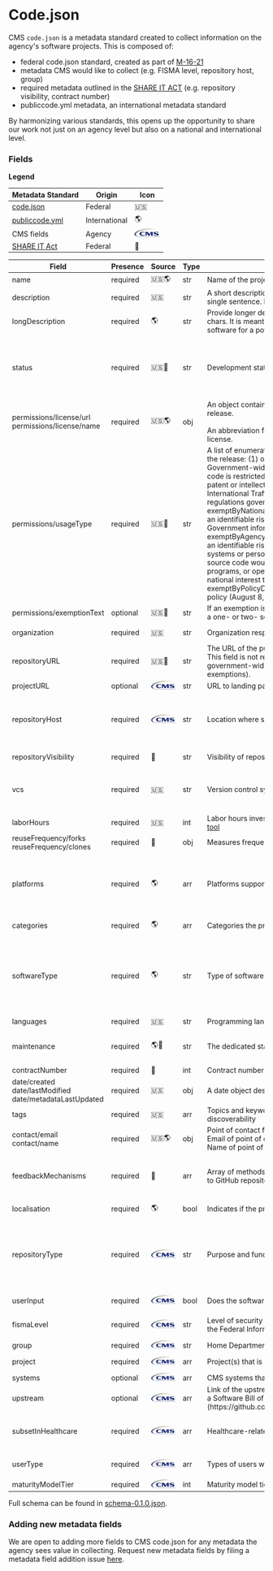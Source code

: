 # Code.json

CMS `code.json` is a metadata standard created to collect information on the agency's software projects. This is composed of:

- federal code.json standard, created as part of [M-16-21](https://obamawhitehouse.archives.gov/sites/default/files/omb/memoranda/2016/m_16_21.pdf)
- metadata CMS would like to collect (e.g. FISMA level, repository host, group)
- required metadata outlined in the [SHARE IT ACT](https://www.congress.gov/bill/118th-congress/house-bill/9566/text/ih) (e.g. repository visibility, contract number)
- publiccode.yml metadata, an international metadata standard

By harmonizing various standards, this opens up the opportunity to share our work not just on an agency level but also on a national and international level.

### Fields

**Legend**

<table>
  <thead>
    <tr>
      <th>Metadata Standard</th>
      <th>Origin</th>
      <th>Icon</th>
    </tr>
  </thead>
  <tbody>
    <tr>
      <td><a href="https://github.com/GSA/code-gov-data/blob/master/schemas/schema-2.0.0.json">code.json</a></td>
      <td>Federal</td>
      <td>🇺🇸</td>
    </tr>
    <tr>
      <td><a href="https://yml.publiccode.tools/">publiccode.yml</a></td>
      <td>International</td>
      <td>🌎</td>
    </tr>
    <tr>
      <td>CMS fields</td>
      <td>Agency</td>
      <td><img src="../assets/cms-logo.jpg" alt="CMS Logo"></td>
    </tr>
    <tr>
    <td><a href="https://www.congress.gov/bill/118th-congress/house-bill/9566/text/ih">SHARE IT Act</a></td>
      <td>Federal</td>
      <td>📜</td>
    </tr>
  </tbody>
</table>

<table>
  <thead>
    <tr>
      <th>Field</th>
      <th>Presence</th>
      <th>Source</th>
      <th>Type</th>
      <th>Description</th>
      <th>Options/Examples</th>
    </tr>
  </thead>
  <tbody>
    <tr>
      <td>name</td>
      <td>required</td>
      <td>🇺🇸🌎</td>
      <td>str</td>
      <td>Name of the project or software</td>
      <td></td>
    </tr>
    <tr>
      <td>description</td>
      <td>required</td>
      <td>🇺🇸</td>
      <td>str</td>
      <td>A short description of the project. It should be a single line containing a single sentence. Maximum 150 characters are allowed.</td>
      <td></td>
    </tr>
    <tr>
      <td>longDescription</td>
      <td>required</td>
      <td>🌎</td>
      <td>str</td>
      <td>Provide longer description of the software, between 150 and 10000 chars. It is meant to provide an overview of the capabilities of the software for a potential user.</td>
      <td></td>
    </tr>
    <tr>
      <td>status</td>
      <td>required</td>
      <td>🇺🇸📜</td>
      <td>str</td>
      <td>Development status of the project</td>
      <td>
        - Ideation<br>
        - Development<br>
        - Alpha<br>
        - Beta<br>
        - Release Candidate<br>
        - Production<br>
        - Archival
      </td>
    </tr>
    <tr>
      <td>permissions/license/url <br> permissions/license/name</td>
      <td>required</td>
      <td>🇺🇸🌎</td>
      <td>obj</td>
      <td>
        An object containing description of the usage/restrictions regarding the release.<br><br>
        An abbreviation for the name of the license. The URL of the release license.
      </td>
      <td></td>
    </tr>
    <tr>
      <td>permissions/usageType</td>
      <td>required</td>
      <td>🇺🇸📜</td>
      <td>str</td>
      <td>A list of enumerated values which describes the usage permissions for the release: (1) openSource: Open source; (2) governmentWideReuse: Government-wide reuse; (3) exemptByLaw: The sharing of the source code is restricted by law or regulation, including—but not limited to—patent or intellectual property law, the Export Asset Regulations, the International Traffic in Arms Regulation, and the Federal laws and regulations governing classified information; (4) exemptByNationalSecurity: The sharing of the source code would create an identifiable risk to the detriment of national security, confidentiality of Government information, or individual privacy; (5) exemptByAgencySystem: The sharing of the source code would create an identifiable risk to the stability, security, or integrity of the agency’s systems or personnel, (6) exemptByAgencyMission: The sharing of the source code would create an identifiable risk to agency mission, programs, or operations; (7) exemptByCIO: The CIO believes it is in the national interest to exempt sharing the source code; (8) exemptByPolicyDate: The release was created prior to the M-16-21 policy (August 8, 2016)</td>
      <td>
        - openSource<br>
        - governmentWideReuse<br>
        - exemptByLaw<br>
        - exemptByNationalSecurity<br>
        - exemptByAgencySystem<br>
        - exemptByAgencyMission<br>
        - exemptByCIO<br>
        - exemptByPolicyDate
      </td>
    </tr>
    <tr>
      <td>permissions/exemptionText</td>
      <td>optional</td>
      <td>🇺🇸📜</td>
      <td>str</td>
      <td>If an exemption is listed in the 'usageType' field, this field should include a one- or two- sentence justification for the exemption used.</td>
      <td></td>
    </tr>
    <tr>
      <td>organization</td>
      <td>required</td>
      <td>🇺🇸</td>
      <td>str</td>
      <td>Organization responsible for the project</td>
      <td>Centers for Medicare & Medicaid Services</td>
    </tr>
    <tr>
      <td>repositoryURL</td>
      <td>required</td>
      <td>🇺🇸📜</td>
      <td>str</td>
      <td>The URL of the public release repository for open source repositories. This field is not required for repositories that are only available as government-wide reuse or are closed (pursuant to one of the exemptions).</td>
      <td></td>
    </tr>
    <tr>
      <td>projectURL</td>
      <td>optional</td>
      <td><img src="../assets/cms-logo.jpg" alt="CMS Logo"></td>
      <td>str</td>
      <td>URL to landing page, demo or production instance of project</td>
      <td></td>
    </tr>
    <tr>
      <td>repositoryHost</td>
      <td>required</td>
      <td><img src="../assets/cms-logo.jpg" alt="CMS Logo"></td>
      <td>str</td>
      <td>Location where source code is hosted</td>
      <td>
        - github.com/CMSgov<br>
        - github.com/CMS-Enterprise<br>
        - github.com/DSACMS<br>
        - github.cms.gov<br>
        - CCSQ GitHub
      </td>
    </tr>
    <tr>
      <td>repositoryVisibility</td>
      <td>required</td>
      <td>📜</td>
      <td>str</td>
      <td>Visibility of repository</td>
      <td>
        - public<br>
        - private
      </td>
    </tr>
    <tr>
      <td>vcs</td>
      <td>required</td>
      <td>🇺🇸</td>
      <td>str</td>
      <td>Version control system used</td>
      <td>
        - git<br>
        - hg<br>
        - svn<br>
        - rcs<br>
        - bzr
      </td>
    </tr>
    <tr>
      <td>laborHours</td>
      <td>required</td>
      <td>🇺🇸</td>
      <td>int</td>
      <td>Labor hours invested in the project. Calculated through <a href="https://github.com/boyter/scc">COCOMO & SCC tool</a></td>
      <td></td>
    </tr>
    <tr>
      <td>reuseFrequency/forks <br> reuseFrequency/clones</td>
      <td>required</td>
      <td>📜</td>
      <td>obj</td>
      <td>Measures frequency of code reuse in various forms</td>
      <td></td>
    </tr>
    <tr>
      <td>platforms</td>
      <td>required</td>
      <td>🌎</td>
      <td>arr</td>
      <td>Platforms supported by the project</td>
      <td>
        - web<br>
        - windows<br>
        - mac<br>
        - linux<br>
        - ios<br>
        - android<br>
        - other
      </td>
    </tr>
    <tr>
      <td>categories</td>
      <td>required</td>
      <td>🌎</td>
      <td>arr</td>
      <td>Categories the project belongs to.</td>
      <td>Select from: <a href="https://yml.publiccode.tools/categories-list.html">categories list</a></td>
    </tr>
    <tr>
      <td>softwareType</td>
      <td>required</td>
      <td>🌎</td>
      <td>str</td>
      <td>Type of software</td>
      <td>
        - standalone/mobile<br>
        - standalone/iot<br>
        - standalone/desktop<br>
        - standalone/web<br>
        - standalone/backend<br>
        - standalone/other<br>
        - addon<br>
        - library<br>
        - configurationFiles
      </td>
    </tr>
    <tr>
      <td>languages</td>
      <td>required</td>
      <td>🇺🇸</td>
      <td>str</td>
      <td>Programming languages that make up the codebase</td>
      <td></td>
    </tr>
    <tr>
      <td>maintenance</td>
      <td>required</td>
      <td>🌎📜</td>
      <td>str</td>
      <td>The dedicated staff that keeps the software up-to-date, if any</td>
      <td>
        - internal<br>
        - contract<br>
        - community<br>
        - none
      </td>
    </tr>
        <tr>
      <td>contractNumber</td>
      <td>required</td>
      <td>📜</td>
      <td>int</td>
      <td>Contract number</td>
      <td></td>
    </tr>
    <tr>
      <td>date/created <br> date/lastModified date/metadataLastUpdated</td>
      <td>required</td>
      <td>🇺🇸</td>
      <td>obj</td>
      <td>A date object describing the release</td>
      <td></td>
    </tr>
    <tr>
      <td>tags</td>
      <td>required</td>
      <td>🇺🇸</td>
      <td>arr</td>
      <td>Topics and keywords associated with the project to improve search and discoverability</td>
      <td></td>
    </tr>
    <tr>
      <td>contact/email <br> contact/name</td>
      <td>required</td>
      <td>🇺🇸🌎</td>
      <td>obj</td>
      <td>Point of contact for the release<br>Email of point of contact<br>Name of point of contact</td>
      <td></td>
    </tr>
        <tr>
      <td>feedbackMechanisms</td>
      <td>required</td>
      <td>📜</td>
      <td>arr</td>
      <td>Array of methods repositories receive feedback. Default value is the URL to GitHub repository issues</td>
      <td>
        - Submitting issues to repo<br>
        - Submitting PRs to repo<br>
        - Project website<br>
        - Email
      </td>
    </tr>
    <tr>
      <td>localisation</td>
      <td>required</td>
      <td>🌎</td>
      <td>bool</td>
      <td>Indicates if the project supports multiple languages</td>
      <td>
        - true<br>
        - false
      </td>
    </tr>
    <tr>
      <td>repositoryType</td>
      <td>required</td>
      <td><img src="../assets/cms-logo.jpg" alt="CMS Logo"></td>
      <td>str</td>
      <td>Purpose and functionality of the repository</td>
      <td>
        - package<br>
        - website<br>
        - standards<br>
        - libraries<br>
        - data<br>
        - application<br>
        - tools<br>
        - APIs
      </td>
    </tr>
    <tr>
      <td>userInput</td>
      <td>required</td>
      <td><img src="../assets/cms-logo.jpg" alt="CMS Logo"></td>
      <td>bool</td>
      <td>Does the software accept user input?</td>
      <td>
        - true<br>
        - false
      </td>
    </tr>
    <tr>
      <td>fismaLevel</td>
      <td>required</td>
      <td><img src="../assets/cms-logo.jpg" alt="CMS Logo"></td>
      <td>str</td>
      <td>Level of security categorization assigned to an information system under the Federal Information Security Modernization Act (FISMA): <a href="https://security.cms.gov/learn/federal-information-security-modernization-act-fisma">link</a></td>
      <td>
        - low<br>
        - moderate<br>
        - high
      </td>
    </tr>
    <tr>
      <td>group</td>
      <td>required</td>
      <td><img src="../assets/cms-logo.jpg" alt="CMS Logo"></td>
      <td>str</td>
      <td>Home Department / Org / Group associated with the project</td>
      <td></td>
    </tr>
    <tr>
      <td>project</td>
      <td>required</td>
      <td><img src="../assets/cms-logo.jpg" alt="CMS Logo"></td>
      <td>arr</td>
      <td>Project(s) that is associated or related to the repository, if any.</td>
      <td>Bluebutton, MPSM, codejson</td>
    </tr>
    <tr>
      <td>systems</td>
      <td>optional</td>
      <td><img src="../assets/cms-logo.jpg" alt="CMS Logo"></td>
      <td>arr</td>
      <td>CMS systems that the repository interfaces with or depends on, if any.</td>
      <td>IDR, PECOS</td>
    </tr>
    <tr>
      <td>upstream</td>
      <td>optional</td>
      <td><img src="../assets/cms-logo.jpg" alt="CMS Logo"></td>
      <td>arr</td>
      <td>Link of the upstream repositories and dependencies used, in the form of a Software Bill of Materials/SBOM (https://github.com/$ORG_NAME/$REPO_NAME/network/dependencies)</td>
      <td>augur, uswds</td>
    </tr>
        <tr>
      <td>subsetInHealthcare</td>
      <td>required</td>
      <td><img src="../assets/cms-logo.jpg" alt="CMS Logo"></td>
      <td>arr</td>
      <td>Healthcare-related subset</td>
      <td>
        - policy<br>
        - operational<br>
        - medicare<br>
        - medicaid
      </td>
    </tr>
    <tr>
      <td>userType</td>
      <td>required</td>
      <td><img src="../assets/cms-logo.jpg" alt="CMS Logo"></td>
      <td>arr</td>
      <td>Types of users who interact with the software</td>
      <td>
        - providers<br>
        - patients<br>
        - government
      </td>
    </tr>
    <tr>
      <td>maturityModelTier</td>
      <td>required</td>
      <td><img src="../assets/cms-logo.jpg" alt="CMS Logo"></td>
      <td>int</td>
      <td>Maturity model tier</td>
      <td>0, 1, 2, 3, 4</td>
    </tr>
  </tbody>
</table>

Full schema can be found in [schema-0.1.0.json](../schemas/schema-0.1.0.json).

### Adding new metadata fields

We are open to adding more fields to CMS code.json for any metadata the agency sees value in collecting. Request new metadata fields by filing a metadata field addition issue [here](https://github.com/DSACMS/gov-codejson/issues/new?template=metadata-field-addition.md).
